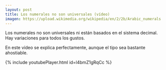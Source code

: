 ```yaml
---
layout: post
title: Los numerales no son universales (vídeo)
imagen: https://upload.wikimedia.org/wikipedia/en/2/2b/Arabic_numerals.png
---
```

Los numerales no son universales ni están basados en el sistema decimal. Hay variaciones para todos los gustos. 

En este vídeo se explica perfectamente, aunque el tipo sea bastante ahostiable.

{% include youtubePlayer.html id=l4bmZ1gRqCc %}

